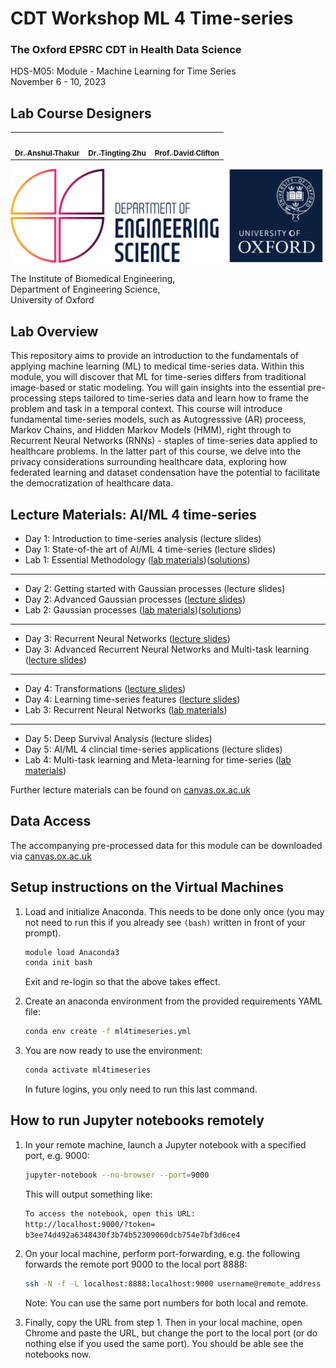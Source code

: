 # CDT Workshop ML 4 Time-series
### The Oxford EPSRC CDT in Health Data Science
HDS-M05: Module - Machine Learning for Time Series <br>
November 6 - 10, 2023 <br>


## Lab Course Designers
<!-- ALL-CONTRIBUTORS-LIST:START - Do not remove or modify this section -->
<!-- prettier-ignore-start -->
<!-- markdownlint-disable -->
<table>
  <tr>
   <td align="center"><a href="https://eng.ox.ac.uk/people/anshul-thakur/"><img src="https://eng.ox.ac.uk/media/4496/photo_ath.jpg?center=0.33112582781456956,0.31168831168831168&mode=crop&width=250&height=250&rnd=132651141320000000" width="120px;" alt=""/><br /><sub><b>Dr. Anshul Thakur</b></sub> </a> </td>
      <td align="center"><a href="https://eng.ox.ac.uk/people/tingting-zhu/"><img src="https://eng.ox.ac.uk/media/9549/photo_ttz2.jpg?center=0.30357142857142855,0.46745562130177515&mode=crop&width=100&height=100&rnd=132690066410000000" width="120px;" alt=""/><br /><sub><b>Dr. Tingting Zhu</b></sub> </a> </td>
   <td align="center"><a href="https://eng.ox.ac.uk/people/david-clifton/"><img src="https://www.turing.ac.uk/sites/default/files/styles/people/public/2021-12/david_clifton.jpg?itok=PYtYVF5_" width="100px;" alt=""/><br /><sub><b>Prof. David Clifton</b></sub> </a> </td>
    </tr>
</table>

<!-- markdownlint-restore -->
<!-- prettier-ignore-end -->

<!-- ALL-CONTRIBUTORS-LIST:END -->

<img src="./img/oxford_eng_logo.png" width="500" height="150" />

The Institute of Biomedical Engineering, <br />
Department of Engineering Science,<br />
University of Oxford<br />

## Lab Overview
This repository aims to provide an introduction to the fundamentals of applying machine learning (ML) to medical time-series data. Within this module, you will discover that ML for time-series differs from traditional image-based or static modeling. You will gain insights into the essential pre-processing steps tailored to time-series data and learn how to frame the problem and task in a temporal context. This course will introduce fundamental time-series models, such as Autogresssive (AR) proceess, Markov Chains, and Hidden Markov Models (HMM), right through to Recurrent Neural Networks (RNNs) - staples of time-series data applied to healthcare problems.  In the latter part of this course, we delve into the privacy considerations surrounding healthcare data, exploring how federated learning and dataset condensation have the potential to facilitate the democratization of healthcare data.<br>

## Lecture Materials: AI/ML 4 time-series
- Day 1: Introduction to time-series analysis (lecture slides)
- Day 1: State-of-the art of AI/ML 4 time-series (lecture slides)
- Lab 1: Essential Methodology ([lab materials](https://github.com/apcreagh/CDTworkshop_ML4timeseries/blob/main/labs/lab_1))([solutions](https://github.com/apcreagh/CDTworkshop_ML4timeseries/blob/main/solutions/lab_1/))
---
- Day 2: Getting started with Gaussian processes (lecture slides)
- Day 2: Advanced Gaussian processes ([lecture slides](https://canvas.ox.ac.uk/courses/151592/files/4934754?wrap=1))
- Lab 2: Gaussian processes ([lab materials](https://github.com/apcreagh/CDTworkshop_ML4timeseries/blob/main/labs/lab_2))([solutions](https://github.com/apcreagh/CDTworkshop_ML4timeseries/tree/main/solutions/lab_2))
---
- Day 3: Recurrent Neural Networks ([lecture slides](https://github.com/apcreagh/CDTworkshop_ML4timeseries/blob/main/doc/CDT_HDS_ML4Timeseries-RNN_2022.pdf))
- Day 3: Advanced Recurrent Neural Networks and Multi-task learning ([lecture slides](https://github.com/apcreagh/CDTworkshop_ML4timeseries/blob/main/doc/CDT_HDS_ML4Timeseries-MTL-MTA_2022.pdf))
---
- Day 4: Transformations ([lecture slides](https://github.com/apcreagh/CDTworkshop_ML4timeseries/blob/main/doc/CDT_HDS_ML4Timeseries-FFT_2022.pdf))
- Day 4: Learning time-series features ([lecture slides](https://github.com/apcreagh/CDTworkshop_ML4timeseries/blob/main/doc/CDT_HDS_ML4Timeseries-CNN_2022.pdf))
- Lab 3: Recurrent Neural Networks ([lab materials](https://github.com/apcreagh/CDTworkshop_ML4timeseries/blob/main/labs/lab_3))
---
- Day 5: Deep Survival Analysis (lecture slides)
- Day 5: AI/ML 4 clincial time-series applications (lecture slides)
- Lab 4: Multi-task learning and Meta-learning for time-series ([lab materials](https://canvas.ox.ac.uk/courses/151592/files/4943018?))

Further lecture materials can be found on
[canvas.ox.ac.uk](https://canvas.ox.ac.uk/courses/151592/pages/hds-m05-module-info-machine-learning-for-time-series)
## Data Access
The accompanying pre-processed data for this module can be downloaded via 
[canvas.ox.ac.uk](https://canvas.ox.ac.uk/courses/151592/files/4929999?wrap=1)

## Setup instructions on the Virtual Machines
1. Load and initialize Anaconda. This needs to be done only once (you may not need to run this if you already see `(bash)` written in front of your prompt).

   ```bash
   module load Anaconda3
   conda init bash
   ```
   Exit and re-login so that the above takes effect.
3. Create an anaconda environment from the provided requirements YAML file: 
   ```bash
   conda env create -f ml4timeseries.yml
   ```
4. You are now ready to use the environment: 
   ```bash
   conda activate ml4timeseries
   ```
   In future logins, you only need to run this last command.

## How to run Jupyter notebooks remotely

1. In your remote machine, launch a Jupyter notebook with a specified port, e.g. 9000:
   ```bash
   jupyter-notebook --no-browser --port=9000
   ```
   This will output something like:
   ```bash
   To access the notebook, open this URL:
   http://localhost:9000/?token=
   b3ee74d492a6348430f3b74b52309060dcb754e7bf3d6ce4
   ```

1. On your local machine, perform port-forwarding, e.g. the following forwards the remote port 9000 to the local port 8888:
   ```bash
   ssh -N -f -L localhost:8888:localhost:9000 username@remote_address
   ```
   Note: You can use the same port numbers for both local and remote.

1. Finally, copy the URL from step 1. Then in your local machine, open
Chrome and paste the URL, but change the port to the local port (or do nothing else if you used the same port).
You should be able see the notebooks now.
